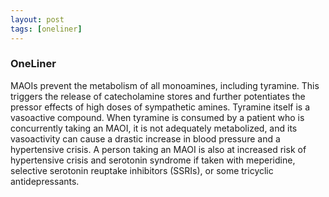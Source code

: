 ```yaml
---
layout: post
tags: [oneliner]
---
```



### OneLiner

MAOIs prevent the metabolism of all monoamines, including tyramine. This triggers the release of catecholamine stores and further potentiates the pressor effects of high doses of sympathetic amines. Tyramine itself is a vasoactive compound. When tyramine is consumed by a patient who is concurrently taking an MAOI, it is not adequately metabolized, and its vasoactivity can cause a drastic increase in blood pressure and a hypertensive crisis. A person taking an MAOI is also at increased risk of hypertensive crisis and serotonin syndrome if taken with meperidine, selective serotonin reuptake inhibitors (SSRIs), or some tricyclic antidepressants.

